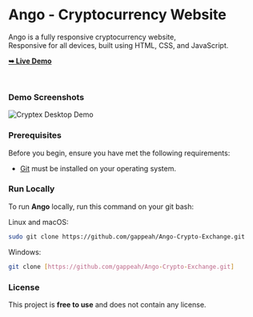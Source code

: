 # Ango - Cryptocurrency Website

  Ango is a fully responsive cryptocurrency website, <br />Responsive for all devices, built using HTML, CSS, and JavaScript.

  <a href="https://codewithsadee.github.io/cryptex/"><strong>➥ Live Demo</strong></a>

</div>

<br />

### Demo Screenshots

![Cryptex Desktop Demo](./readme-images/desktop.png "Desktop Demo")

### Prerequisites

Before you begin, ensure you have met the following requirements:

* [Git](https://git-scm.com/downloads "Download Git") must be installed on your operating system.

### Run Locally

To run **Ango** locally, run this command on your git bash:

Linux and macOS:

```bash
sudo git clone https://github.com/gappeah/Ango-Crypto-Exchange.git
```

Windows:

```bash
git clone [https://github.com/gappeah/Ango-Crypto-Exchange.git]
```

### License

This project is **free to use** and does not contain any license.
